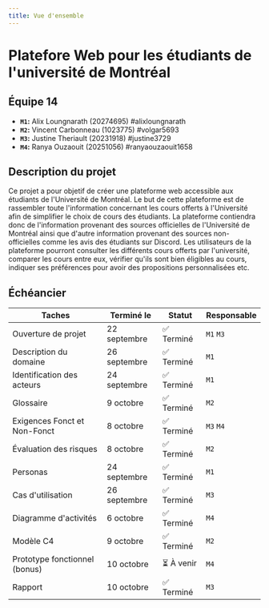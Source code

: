 ```yaml
---
title: Vue d'ensemble
---
```


<style>
    @media screen and (min-width: 76em) {
        .md-sidebar--primary {
            display: none !important;
        }
    }
</style>

# Platefore Web pour les étudiants de l'université de Montréal

## Équipe 14

- **`M1`:** Alix Loungnarath (20274695) #alixloungnarath
- **`M2`:** Vincent Carbonneau (1023775) #volgar5693
- **`M3`:** Justine Theriault (20231918) #justine3729 
- **`M4`:** Ranya Ouzaouit (20251056) #ranyaouzaouit1658

## Description du projet
Ce projet a pour objetif de créer une plateforme web accessible aux étudiants de l'Université de Montréal. Le but de cette plateforme est de rassembler toute l'information concernant les cours offerts à l'Université afin de simplifier le choix de cours des étudiants. La plateforme contiendra donc de l'information provenant des sources officielles de l'Université de Montréal ainsi que d'autre information provenant des sources non-officielles comme les avis des étudiants sur Discord. Les utilisateurs de la plateforme pourront consulter les différents cours offerts par l'université, comparer les cours entre eux, vérifier qu'ils sont bien éligibles au cours, indiquer ses préférences pour avoir des propositions personnalisées etc. 

## Échéancier

| Taches                        | Terminé le    | Statut      | Responsable  |
|-------------------------------|---------------|-------------|--------------|
| Ouverture de projet           | 22 septembre  | ✅ Terminé  | `M1` `M3`   |
| Description du domaine        | 26 septembre  | ✅ Terminé  | `M1`         |
| Identification des acteurs    | 24 septembre  | ✅ Terminé  | `M1`         |
| Glossaire                     | 9 octobre     | ✅ Terminé  | `M2`         |
| Exigences Fonct et Non-Fonct  | 8 octobre     | ✅ Terminé  | `M3` `M4`    |
| Évaluation des risques        | 8 octobre     | ✅ Terminé  | `M2`         |
| Personas                      | 24 septembre  | ✅ Terminé  | `M1`         |
| Cas d'utilisation             | 26 septembre  | ✅ Terminé  | `M3`         |
| Diagramme d'activités         | 6 octobre     | ✅ Terminé  | `M4`         |
| Modèle C4                     | 9 octobre     | ✅ Terminé | `M2`         |
| Prototype fonctionnel (bonus) | 10 octobre    | ⏳ À venir  | `M4`         |
| Rapport                       | 10 octobre    | ✅ Terminé | `M3`          |

